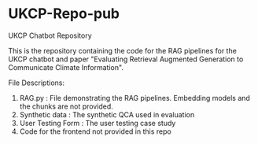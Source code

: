# UKCP-Repo-pub
UKCP Chatbot Repository

This is the repository containing the code for the RAG pipelines for the UKCP chatbot and paper "Evaluating Retrieval Augmented Generation to Communicate Climate
Information". 

File Descriptions:

1. RAG.py : File demonstrating the RAG pipelines. Embedding models and the chunks are not provided.
2. Synthetic data : The synthetic QCA used in evaluation
3. User Testing Form : The user testing case study
4. Code for the frontend not provided in this repo
